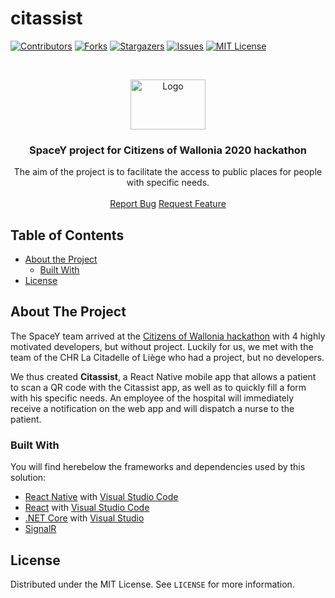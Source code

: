 # citassist

<!--
	Huge thank you to this repository for their amazing README template!
	https://github.com/othneildrew/Best-README-Template/blob/master/README.md
-->

<!-- PROJECT SHIELDS -->

[![Contributors][contributors-shield]][contributors-url]
[![Forks][forks-shield]][forks-url]
[![Stargazers][stars-shield]][stars-url]
[![Issues][issues-shield]][issues-url]
[![MIT License][license-shield]][license-url]

<!-- PROJECT LOGO -->
<br />
<p align="center">
  <a href="https://github.com/wearespacey/citassist">
    <img src="https://nsa40.casimages.com/img/2019/08/11/190811015143756586.jpg" alt="Logo" width="120" height="80">
  </a>

  <h3 align="center">SpaceY project for Citizens of Wallonia 2020 hackathon</h3>

  <p align="center">
    The aim of the project is to facilitate the access to public places for people with specific needs.
    <br />
    <br />
    <a href="https://github.com/wearespacey/citassist/issues">Report Bug</a>
    <a href="https://github.com/wearespacey/citassist/issues">Request Feature</a>
  </p>
</p>

<!-- TABLE OF CONTENTS -->

## Table of Contents

-   [About the Project](#about-the-project)
    -   [Built With](#built-with)
-   [License](#license)

<!-- ABOUT THE PROJECT -->

## About The Project

The SpaceY team arrived at the [Citizens of Wallonia hackathon](https://www.citizensofwallonia.be/) with 4 highly motivated developers, but without project.
Luckily for us, we met with the team of the CHR La Citadelle of Liège who had a project, but no developers.

We thus created **Citassist**, a React Native mobile app that allows a patient to scan a QR code with the Citassist app, as well as to quickly fill a form with his specific needs. An employee of the hospital will immediately receive a notification on the web app and will dispatch a nurse to the patient.

### Built With

You will find herebelow the frameworks and dependencies used by this solution:

-   [React Native](https://reactnative.dev/) with [Visual Studio Code](https://code.visualstudio.com/)
-   [React](https://reactjs.org/) with [Visual Studio Code](https://code.visualstudio.com/)
-   [.NET Core](https://dotnet.microsoft.com/) with [Visual Studio](https://visualstudio.microsoft.com/)
-   [SignalR](https://dotnet.microsoft.com/apps/aspnet/signalr)

<!-- LICENSE -->

## License

Distributed under the MIT License. See `LICENSE` for more information.

<!-- MARKDOWN LINKS & IMAGES -->
<!-- https://www.markdownguide.org/basic-syntax/#reference-style-links -->

[contributors-shield]: https://img.shields.io/github/contributors/wearespacey/citassist?style=flat-square
[contributors-url]: https://github.com/wearespacey/citassist/graphs/contributors
[forks-shield]: https://img.shields.io/github/forks/wearespacey/citassist?style=flat-square
[forks-url]: https://github.com/wearespacey/citassist/network/members
[stars-shield]: https://img.shields.io/github/stars/wearespacey/citassist?style=flat-square
[stars-url]: https://github.com/wearespacey/citassist/stargazers
[issues-shield]: https://img.shields.io/github/issues/wearespacey/citassist?style=flat-square
[issues-url]: https://github.com/wearespacey/citassist/issues
[license-shield]: https://img.shields.io/github/license/wearespacey/citassist?style=flat-square
[license-url]: https://github.com/wearespacey/citassist/blob/master/LICENSE
